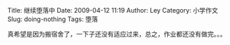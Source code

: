 Title: 继续堕落中
Date: 2009-04-12 11:19
Author: Ley
Category: 小学作文
Slug: doing-nothing
Tags: 堕落

真希望是因为搬宿舍了，一下子还没有适应过来，总之，作业都还没有做完。。。
